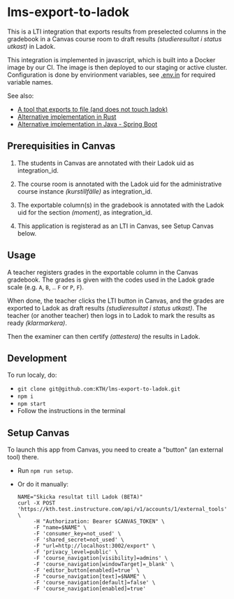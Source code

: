 # lms-export-to-ladok
 
This is a LTI integration that exports results from preselected
columns in the gradebook in a Canvas course room to draft results
_(studieresultat i status utkast)_ in Ladok.

This integration is implemented in javascript, which is built into a
Docker image by our CI.
The image is then deployed to our staging or active cluster.
Configuration is done by envirionment variables, see
[.env.in](.env.in) for required variable names.

See also:

* [A tool that exports to file (and does not touch ladok)](https://github.com/KTH/lms-export-results)
* [Alternative implementation in Rust](https://github.com/KTH/report-results-ladok-rs)
* [Alternative implementation in Java - Spring Boot](https://github.com/KTH/resultatrapportering-spring-boot)

## Prerequisities in Canvas

1. The students in Canvas are annotated with their Ladok uid as integration_id.

2. The course room is annotated with the Ladok uid for the
   administrative course instance _(kurstillfälle)_ as integration_id.

3. The exportable column(s) in the gradebook is annotated with the Ladok
   uid for the section _(moment)_, as integration_id.

4. This application is registerad as an LTI in Canvas, see
   Setup Canvas below.

## Usage

A teacher registers grades in the exportable column in the Canvas
gradebook.  The grades is given with the codes used in the Ladok grade
scale (e.g. `A`, `B`, .. `F` or `P`, `F`).

When done, the teacher clicks the LTI button in Canvas, and the grades
are exported to Ladok as draft results _(studieresultat i status utkast)_.
The teacher (or another teacher) then logs in to Ladok to
mark the results as ready _(klarmarkera)_.

Then the examiner can then certify _(attestera)_ the results in Ladok.

## Development

To run localy, do:

- `git clone git@github.com:KTH/lms-export-to-ladok.git`
- `npm i`
- `npm start`
- Follow the instructions in the terminal

## Setup Canvas

To launch this app from Canvas, you need to create a "button" (an external tool) there.

- Run `npm run setup`.

- Or do it manually:

  ```
  NAME="Skicka resultat till Ladok (BETA)"
  curl -X POST 'https://kth.test.instructure.com/api/v1/accounts/1/external_tools' \
       -H "Authorization: Bearer $CANVAS_TOKEN" \
       -F "name=$NAME" \
       -F 'consumer_key=not_used' \
       -F 'shared_secret=not_used' \
       -F "url=http://localhost:3002/export" \
       -F 'privacy_level=public' \
       -F 'course_navigation[visibility]=admins' \
       -F 'course_navigation[windowTarget]=_blank' \
       -F 'editor_button[enabled]=true' \
       -F "course_navigation[text]=$NAME" \
       -F 'course_navigation[default]=false' \
       -F 'course_navigation[enabled]=true'
  ```
